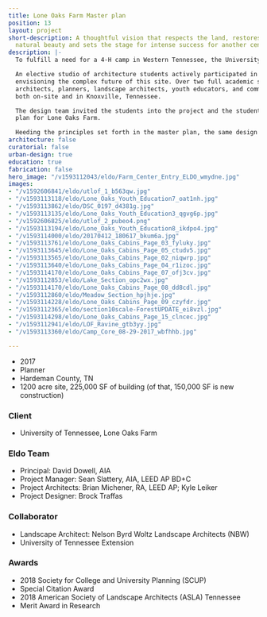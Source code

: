 ```yaml
---
title: Lone Oaks Farm Master plan
position: 13
layout: project
short-description: A thoughtful vision that respects the land, restores it to its
  natural beauty and sets the stage for intense success for another century.
description: |-
  To fulfill a need for a 4-H camp in Western Tennessee, the University of Tennessee acquired the 1,200-acre Lone Oaks Farm in Middleton, Tennessee. The client commissioned a multi-disciplinary design team to develop a master plan that would incorporate the new camp into the rich tapestry of woodlands, open pasture, lakes, and streams of the farm.

  An elective studio of architecture students actively participated in and contributed to the long-range master planning process. Their studio course was a unique opportunity to forge an integrated understanding of ecology, landscape architecture, agriculture, and architecture through collaboration with a professional design team tasked with
  envisioning the complex future of this site. Over two full academic semesters, the studio engaged with more than one hundred individuals—scientists,
  architects, planners, landscape architects, youth educators, and community members—in design charettes, on-line meetings and on-site presentations,
  both on-site and in Knoxville, Tennessee.

  The design team invited the students into the project and the students invited the professionals into their studies; this unique bit of sanctioned meddling resulted in a resonant educational experience for the students and a powerful master
  plan for Lone Oaks Farm.

  Heeding the principles set forth in the master plan, the same design team is working on the first phases of development (now under construction and in schematic design, respectively) at the farm, taking cues from existing agrarian structures, all while adopting updated performance standards to provide contemporary, durable facilities. Each new structure shares a kit of parts and language of detailing, but is unique in its integration to the local ecology.
architecture: false
curatorial: false
urban-design: true
education: true
fabrication: false
hero_image: "/v1593112043/eldo/Farm_Center_Entry_ELDO_wmydne.jpg"
images:
- "/v1592606841/eldo/utlof_1_b563qw.jpg"
- "/v1593113118/eldo/Lone_Oaks_Youth_Education7_oat1nh.jpg"
- "/v1593113862/eldo/DSC_0197_d4381g.jpg"
- "/v1593113135/eldo/Lone_Oaks_Youth_Education3_qgvg6p.jpg"
- "/v1592606825/eldo/utlof_2_pubeo4.png"
- "/v1593113194/eldo/Lone_Oaks_Youth_Education8_ikdpo4.jpg"
- "/v1593114000/eldo/20170412_180617_bkum6a.jpg"
- "/v1593113761/eldo/Lone_Oaks_Cabins_Page_03_fyluky.jpg"
- "/v1593113645/eldo/Lone_Oaks_Cabins_Page_05_ctudv5.jpg"
- "/v1593113565/eldo/Lone_Oaks_Cabins_Page_02_niqwrp.jpg"
- "/v1593113640/eldo/Lone_Oaks_Cabins_Page_04_r1izoc.jpg"
- "/v1593114170/eldo/Lone_Oaks_Cabins_Page_07_ofj3cv.jpg"
- "/v1593112853/eldo/Lake_Section_opc2wx.jpg"
- "/v1593114170/eldo/Lone_Oaks_Cabins_Page_08_dd8cdl.jpg"
- "/v1593112860/eldo/Meadow_Section_hpjhje.jpg"
- "/v1593114228/eldo/Lone_Oaks_Cabins_Page_09_czyfdr.jpg"
- "/v1593112365/eldo/section10scale-ForestUPDATE_ei8vzl.jpg"
- "/v1593114298/eldo/Lone_Oaks_Cabins_Page_15_clncec.jpg"
- "/v1593112941/eldo/LOF_Ravine_gtb3yy.jpg"
- "/v1593113360/eldo/Camp_Core_08-29-2017_wbfhhb.jpg"

---
```

* 2017
* Planner
* Hardeman County, TN
* 1200 acre site, 225,000 SF of building (of that, 150,000 SF is new construction)

### Client

* University of Tennessee, Lone Oaks Farm

### Eldo Team

* Principal: David Dowell, AIA
* Project Manager: Sean Slattery, AIA, LEED AP BD+C
* Project Architects: Brian Michener, RA, LEED AP; Kyle Leiker
* Project Designer: Brock Traffas

### Collaborator

* Landscape Architect: Nelson Byrd Woltz Landscape Architects (NBW)
* University of Tennessee Extension

### Awards

* 2018 Society for College and University Planning (SCUP)
* Special Citation Award
* 2018 American Society of Landscape Architects (ASLA) Tennessee
* Merit Award in Research